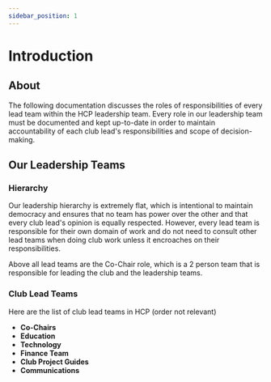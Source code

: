 ```yaml
---
sidebar_position: 1
---
```


# Introduction

## About

The following documentation discusses the roles of responsibilities of every lead team within the HCP leadership team. Every role in our leadership team must be documented and kept up-to-date in order to maintain accountability of each club lead's responsibilities and scope of decision-making.

## Our Leadership Teams

### Hierarchy

Our leadership hierarchy is extremely flat, which is intentional to maintain democracy and ensures that no team has power over the other and that every club lead's opinion is equally respected. However, every lead team is responsible for their own domain of work and do not need to consult other lead teams when doing club work unless it encroaches on their responsibilities.

Above all lead teams are the Co-Chair role, which is a 2 person team that is responsible for leading the club and the leadership teams.

### Club Lead Teams

Here are the list of club lead teams in HCP (order not relevant)

- **Co-Chairs**
- **Education**
- **Technology**
- **Finance Team**
- **Club Project Guides**
- **Communications**




